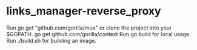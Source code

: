 # links_manager-reverse_proxy
Run go get "github.com/gorilla/mux" or clone the project into your $GOPATH.
go get github.com/gorilla/context
Run go build for local usage.
Run ./build.sh for building an image.